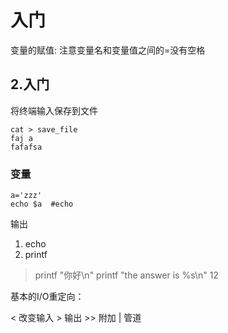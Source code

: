 # 入门

变量的赋值:
注意变量名和变量值之间的=没有空格

## 2.入门

将终端输入保存到文件

```
cat > save_file
faj a
fafafsa
```
### 变量
```
a='zzz'
echo $a  #echo
```

输出
1. echo
2. printf
> printf "你好\n"
printf "the answer is %s\n" 12

基本的I/O重定向：

\< 改变输入
\> 输出
\>> 附加
| 管道



